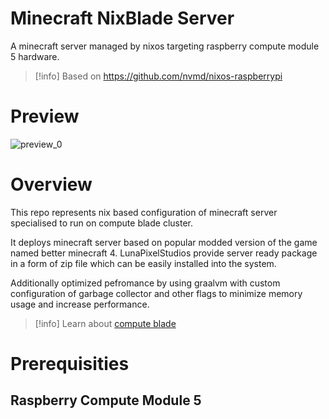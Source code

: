 # Minecraft NixBlade Server

A minecraft server managed by nixos targeting raspberry compute module 5 hardware.

> [!info]
> Based on https://github.com/nvmd/nixos-raspberrypi

# Preview

![preview_0](screenshot-0.png)

# Overview

This repo represents nix based configuration of minecraft server specialised
to run on compute blade cluster.

It deploys minecraft server based on popular modded version of the game named
better minecraft 4. LunaPixelStudios provide server ready package in a form of zip file
which can be easily installed into the system.

Additionally optimized pefromance by using graalvm with custom configuration
of garbage collector and other flags to minimize memory usage and increase performance.

> [!info]
> Learn about [compute blade](https://computeblade.com/)

# Prerequisities

## Raspberry Compute Module 5
